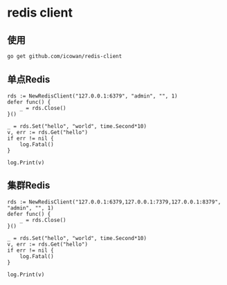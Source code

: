 # redis client

## 使用

```bash
go get github.com/icowan/redis-client
```

## 单点Redis

```golang
rds := NewRedisClient("127.0.0.1:6379", "admin", "", 1)
defer func() {
    _ = rds.Close()
}()

_ = rds.Set("hello", "world", time.Second*10)
v, err := rds.Get("hello")
if err != nil {
    log.Fatal()
}

log.Print(v)
```

## 集群Redis

```golang
rds := NewRedisClient("127.0.0.1:6379,127.0.0.1:7379,127.0.0.1:8379", "admin", "", 1)
defer func() {
    _ = rds.Close()
}()

_ = rds.Set("hello", "world", time.Second*10)
v, err := rds.Get("hello")
if err != nil {
    log.Fatal()
}

log.Print(v)
```
